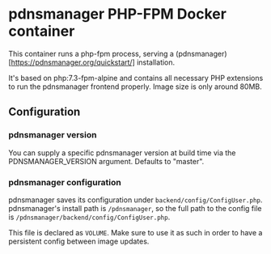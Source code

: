 # pdnsmanager PHP-FPM Docker container

This container runs a php-fpm process, serving a (pdnsmanager)[https://pdnsmanager.org/quickstart/] installation.

It's based on php:7.3-fpm-alpine and contains all necessary PHP extensions to run the pdnsmanager frontend properly. Image size is only around 80MB.

## Configuration

### pdnsmanager version

You can supply a specific pdnsmanager version at build time via the PDNSMANAGER_VERSION argument. Defaults to "master".

### pdnsmanager configuration

pdnsmanager saves its configuration under `backend/config/ConfigUser.php`.  
pdnsmanager's install path is `/pdnsmanager`, so the full path to the config file is `/pdnsmanager/backend/config/ConfigUser.php`.

This file is declared as `VOLUME`. Make sure to use it as such in order to 
have a persistent config between image updates.


